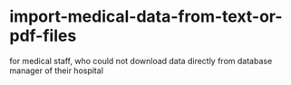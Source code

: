 # import-medical-data-from-text-or-pdf-files
for medical staff, who could not download data directly from database manager of their hospital
